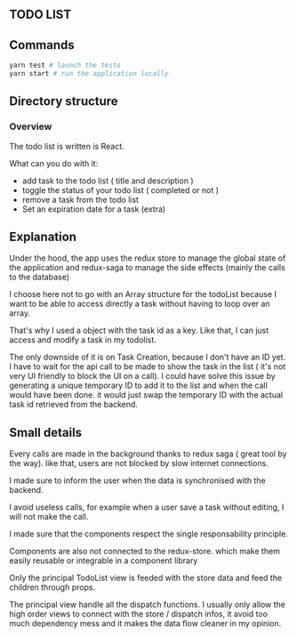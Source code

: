 ## TODO LIST

## Commands

```bash
yarn test # launch the tests
yarn start # run the application locally
```

## Directory structure

### Overview

The todo list is written is React.

What can you do with it:

- add task to the todo list ( title and description )
- toggle the status of your todo list ( completed or not )
- remove a task from the todo list
- Set an expiration date for a task (extra)

## Explanation

Under the hood, the app uses the redux store to manage the global state of the application and redux-saga to manage the side effects (mainly the calls to the database)

I choose here not to go with an Array structure for the todoList because I want to be able to access directly a task without having to loop over an array.

That's why I used a object with the task id as a key. Like that, I can just access and modify a task in my todolist.

The only downside of it is on Task Creation, because I don't have an ID yet. I have to wait for the api call to be made to show the task in the list ( it's not very UI friendly to block the UI on a call).
I could have solve this issue by generating a unique temporary ID to add it to the list and when the call would have been done. it would just swap the temporary ID with the actual task id retrieved from the backend.

## Small details

Every calls are made in the background thanks to redux saga ( great tool by the way). like that, users are not blocked by slow internet connections.

I made sure to inform the user when the data is synchronised with the backend.

I avoid useless calls, for example when a user save a task without editing, I will not make the call.

I made sure that the components respect the single responsability principle.

Components are also not connected to the redux-store. which make them easily reusable or integrable in a component library

Only the principal TodoList view is feeded with the store data and feed the children through props.

The principal view handle all the dispatch functions. I usually only allow the high order views to connect with the store / dispatch infos, it avoid too much dependency mess and it makes the data flow cleaner in my opinion.
